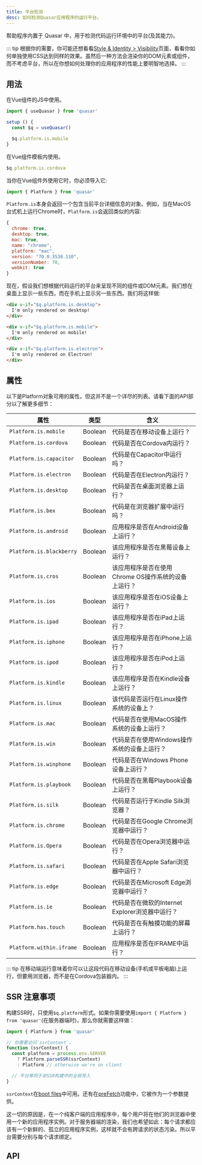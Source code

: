```yaml
---
title: 平台检测
desc: 如何检测Quasar应用程序的运行平台。
---
```


帮助程序内置于 Quasar 中，用于检测代码运行环境中的平台(及其能力)。

::: tip
根据你的需要，你可能还想看看[Style & Identity &gt; Visibility](/style/visibility)页面，看看你如何单独使用CSS达到同样的效果。虽然后一种方法会渲染你的DOM元素或组件，而不考虑平台，所以在你想如何处理你的应用程序的性能上要明智地选择。
:::

## 用法
在Vue组件的JS中使用。

```js
import { useQuasar } from 'quasar'

setup () {
  const $q = useQuasar()

  $q.platform.is.mobile
}
```

在Vue组件模板内使用。

```js
$q.platform.is.cordova
```

当你在Vue组件外使用它时，你必须导入它:

```js
import { Platform } from 'quasar'
```

`Platform.is`本身会返回一个包含当前平台详细信息的对象。例如，当在MacOS台式机上运行Chrome时，`Platform.is`会返回类似的内容:

```js
{
  chrome: true,
  desktop: true,
  mac: true,
  name: "chrome",
  platform: "mac",
  version: "70.0.3538.110",
  versionNumber: 70,
  webkit: true
}
```

现在，假设我们想根据代码运行的平台来呈现不同的组件或DOM元素。我们想在桌面上显示一些东西，而在手机上显示另一些东西。我们将这样做:

```html
<div v-if="$q.platform.is.desktop">
  I'm only rendered on desktop!
</div>

<div v-if="$q.platform.is.mobile">
  I'm only rendered on mobile!
</div>

<div v-if="$q.platform.is.electron">
  I'm only rendered on Electron!
</div>
```

<doc-example title="你的设备" file="Platform/Basic" />

## 属性

以下是Platform对象可用的属性。但这并不是一个详尽的列表。请看下面的API部分以了解更多细节：

| 属性 | 类型 | 含义 |
| --- | --- | --- |
| `Platform.is.mobile` | Boolean | 代码是否在移动设备上运行？               |
| `Platform.is.cordova` | Boolean | 代码是否在Cordova内运行？                   |
| `Platform.is.capacitor` | Boolean | 代码是在Capacitor中运行吗？|
| `Platform.is.electron` | Boolean | 代码是否在Electron内运行？                  |
| `Platform.is.desktop` | Boolean | 代码是否在桌面浏览器上运行？             |
| `Platform.is.bex` | Boolean | 代码是在浏览器扩展中运行吗？|
| `Platform.is.android` | Boolean | 应用程序是否在Android设备上运行？              |
| `Platform.is.blackberry` | Boolean | 该应用程序是否在黑莓设备上运行？|
| `Platform.is.cros` | Boolean | 该应用程序是否在使用Chrome OS操作系统的设备上运行？|
| `Platform.is.ios` | Boolean | 该应用程序是否在iOS设备上运行？|
| `Platform.is.ipad` | Boolean | 该应用程序是否在iPad上运行？|
| `Platform.is.iphone` | Boolean | 该应用程序是否在iPhone上运行？|
| `Platform.is.ipod` | Boolean | 该应用程序是否在iPod上运行？|
| `Platform.is.kindle` | Boolean | 该应用程序是否在Kindle设备上运行？|
| `Platform.is.linux` | Boolean | 该代码是否运行在Linux操作系统的设备上？|
| `Platform.is.mac` | Boolean | 代码是否在使用MacOS操作系统的设备上运行？|
| `Platform.is.win` | Boolean | 代码是否在使用Windows操作系统的设备上运行？|
| `Platform.is.winphone` | Boolean | 代码是否在Windows Phone设备上运行？|
| `Platform.is.playbook` | Boolean | 代码是否在黑莓Playbook设备上运行？|
| `Platform.is.silk` | Boolean | 代码是否运行于Kindle Silk浏览器？|
| `Platform.is.chrome` | Boolean | 代码是否在Google Chrome浏览器中运行？|
| `Platform.is.Opera` | Boolean | 代码是否在Opera浏览器中运行？|
| `Platform.is.safari` | Boolean | 代码是否在Apple Safari浏览器中运行？|
| `Platform.is.edge` | Boolean | 代码是否在Microsoft Edge浏览器中运行？|
| `Platform.is.ie` | Boolean | 代码是否在微软的Internet Explorer浏览器中运行？|
| `Platform.has.touch` | Boolean | 代码是否在有触摸功能的屏幕上运行？        |
| `Platform.within.iframe` | Boolean | 应用程序是否在IFRAME中运行？                  |

::: tip
在移动端运行意味着你可以让这段代码在移动设备(手机或平板电脑)上运行，但要用浏览器，而不是在Cordova包装器内。
:::

## SSR 注意事项
构建SSR时，只使用`$q.platform`形式。如果你需要使用`import { Platform } from 'quasar'`(在服务器端时)，那么你就需要这样做：

```js
import { Platform } from 'quasar'

// 你需要访问`ssrContext`。
function (ssrContext) {
  const platform = process.env.SERVER
    ? Platform.parseSSR(ssrContext)
    : Platform // otherwise we're on client

  // 平台等同于非SSR构建中的全局导入
}
```

`ssrContext`在[boot files](/quasar-cli/boot-files)中可用。还有在[preFetch](/quasar-cli/prefetch-feature)功能中，它被作为一个参数提供。

这一切的原因是，在一个纯客户端的应用程序中，每个用户将在他们的浏览器中使用一个新的应用程序实例。对于服务器端的渲染，我们也希望如此：每个请求都应该有一个新鲜的、孤立的应用程序实例，这样就不会有跨请求的状态污染。所以平台需要分别与每个请求绑定。

## API
<doc-api file="Platform" />
